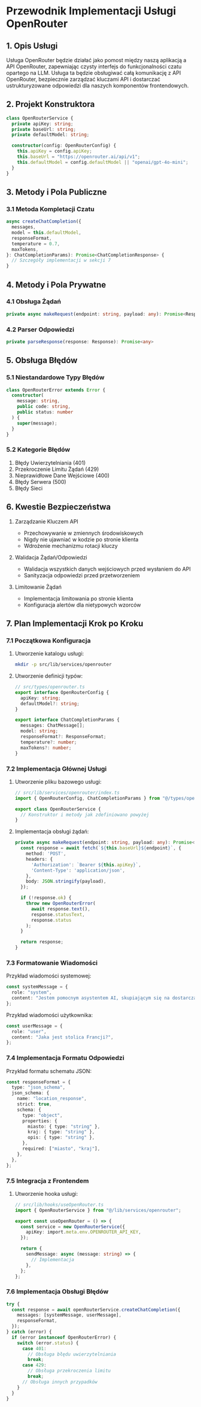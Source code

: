 # Przewodnik Implementacji Usługi OpenRouter

## 1. Opis Usługi

Usługa OpenRouter będzie działać jako pomost między naszą aplikacją a API OpenRouter, zapewniając czysty interfejs do funkcjonalności czatu opartego na LLM. Usługa ta będzie obsługiwać całą komunikację z API OpenRouter, bezpiecznie zarządzać kluczami API i dostarczać ustrukturyzowane odpowiedzi dla naszych komponentów frontendowych.

## 2. Projekt Konstruktora

```typescript
class OpenRouterService {
  private apiKey: string;
  private baseUrl: string;
  private defaultModel: string;

  constructor(config: OpenRouterConfig) {
    this.apiKey = config.apiKey;
    this.baseUrl = "https://openrouter.ai/api/v1";
    this.defaultModel = config.defaultModel || "openai/gpt-4o-mini";
  }
}
```

## 3. Metody i Pola Publiczne

### 3.1 Metoda Kompletacji Czatu

```typescript
async createChatCompletion({
  messages,
  model = this.defaultModel,
  responseFormat,
  temperature = 0.7,
  maxTokens,
}: ChatCompletionParams): Promise<ChatCompletionResponse> {
  // Szczegóły implementacji w sekcji 7
}
```

## 4. Metody i Pola Prywatne

### 4.1 Obsługa Żądań

```typescript
private async makeRequest(endpoint: string, payload: any): Promise<Response>
```

### 4.2 Parser Odpowiedzi

```typescript
private parseResponse(response: Response): Promise<any>
```

## 5. Obsługa Błędów

### 5.1 Niestandardowe Typy Błędów

```typescript
class OpenRouterError extends Error {
  constructor(
    message: string,
    public code: string,
    public status: number
  ) {
    super(message);
  }
}
```

### 5.2 Kategorie Błędów

1. Błędy Uwierzytelniania (401)
2. Przekroczenie Limitu Żądań (429)
3. Nieprawidłowe Dane Wejściowe (400)
4. Błędy Serwera (500)
5. Błędy Sieci

## 6. Kwestie Bezpieczeństwa

1. Zarządzanie Kluczem API

   - Przechowywanie w zmiennych środowiskowych
   - Nigdy nie ujawniać w kodzie po stronie klienta
   - Wdrożenie mechanizmu rotacji kluczy

2. Walidacja Żądań/Odpowiedzi

   - Walidacja wszystkich danych wejściowych przed wysłaniem do API
   - Sanityzacja odpowiedzi przed przetworzeniem

3. Limitowanie Żądań
   - Implementacja limitowania po stronie klienta
   - Konfiguracja alertów dla nietypowych wzorców

## 7. Plan Implementacji Krok po Kroku

### 7.1 Początkowa Konfiguracja

1. Utworzenie katalogu usługi:

   ```bash
   mkdir -p src/lib/services/openrouter
   ```

2. Utworzenie definicji typów:

   ```typescript
   // src/types/openrouter.ts
   export interface OpenRouterConfig {
     apiKey: string;
     defaultModel?: string;
   }

   export interface ChatCompletionParams {
     messages: ChatMessage[];
     model: string;
     responseFormat?: ResponseFormat;
     temperature?: number;
     maxTokens?: number;
   }
   ```

### 7.2 Implementacja Głównej Usługi

1. Utworzenie pliku bazowego usługi:

   ```typescript
   // src/lib/services/openrouter/index.ts
   import { OpenRouterConfig, ChatCompletionParams } from "@/types/openrouter";

   export class OpenRouterService {
     // Konstruktor i metody jak zdefiniowano powyżej
   }
   ```

2. Implementacja obsługi żądań:

   ```typescript
   private async makeRequest(endpoint: string, payload: any): Promise<Response> {
     const response = await fetch(`${this.baseUrl}${endpoint}`, {
       method: 'POST',
       headers: {
         'Authorization': `Bearer ${this.apiKey}`,
         'Content-Type': 'application/json',
       },
       body: JSON.stringify(payload),
     });

     if (!response.ok) {
       throw new OpenRouterError(
         await response.text(),
         response.statusText,
         response.status
       );
     }

     return response;
   }
   ```

### 7.3 Formatowanie Wiadomości

Przykład wiadomości systemowej:

```typescript
const systemMessage = {
  role: "system",
  content: "Jestem pomocnym asystentem AI, skupiającym się na dostarczaniu jasnych i dokładnych informacji.",
};
```

Przykład wiadomości użytkownika:

```typescript
const userMessage = {
  role: "user",
  content: "Jaka jest stolica Francji?",
};
```

### 7.4 Implementacja Formatu Odpowiedzi

Przykład formatu schematu JSON:

```typescript
const responseFormat = {
  type: "json_schema",
  json_schema: {
    name: "location_response",
    strict: true,
    schema: {
      type: "object",
      properties: {
        miasto: { type: "string" },
        kraj: { type: "string" },
        opis: { type: "string" },
      },
      required: ["miasto", "kraj"],
    },
  },
};
```

### 7.5 Integracja z Frontendem

1. Utworzenie hooka usługi:

   ```typescript
   // src/lib/hooks/useOpenRouter.ts
   import { OpenRouterService } from "@/lib/services/openrouter";

   export const useOpenRouter = () => {
     const service = new OpenRouterService({
       apiKey: import.meta.env.OPENROUTER_API_KEY,
     });

     return {
       sendMessage: async (message: string) => {
         // Implementacja
       },
     };
   };
   ```

### 7.6 Implementacja Obsługi Błędów

```typescript
try {
  const response = await openRouterService.createChatCompletion({
    messages: [systemMessage, userMessage],
    responseFormat,
  });
} catch (error) {
  if (error instanceof OpenRouterError) {
    switch (error.status) {
      case 401:
        // Obsługa błędu uwierzytelniania
        break;
      case 429:
        // Obsługa przekroczenia limitu
        break;
      // Obsługa innych przypadków
    }
  }
}
```
